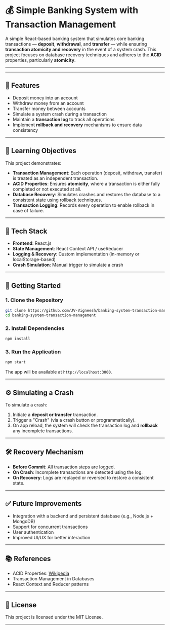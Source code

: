 
# 💰 Simple Banking System with Transaction Management

A simple React-based banking system that simulates core banking transactions — **deposit**, **withdrawal**, and **transfer** — while ensuring **transaction atomicity and recovery** in the event of a system crash. This project focuses on database recovery techniques and adheres to the **ACID** properties, particularly **atomicity**.

---



---

## 📌 Features

- Deposit money into an account
- Withdraw money from an account
- Transfer money between accounts
- Simulate a system crash during a transaction
- Maintain a **transaction log** to track all operations
- Implement **rollback and recovery** mechanisms to ensure data consistency

---

## 🎯 Learning Objectives

This project demonstrates:

- **Transaction Management**: Each operation (deposit, withdraw, transfer) is treated as an independent transaction.
- **ACID Properties**: Ensures **atomicity**, where a transaction is either fully completed or not executed at all.
- **Database Recovery**: Simulates crashes and restores the database to a consistent state using rollback techniques.
- **Transaction Logging**: Records every operation to enable rollback in case of failure.

---

## 🧰 Tech Stack

- **Frontend**: React.js
- **State Management**: React Context API / useReducer
- **Logging & Recovery**: Custom implementation (in-memory or localStorage-based)
- **Crash Simulation**: Manual trigger to simulate a crash

---

## 🚀 Getting Started

### 1. Clone the Repository

```bash
git clone https://github.com/JV-Vigneesh/banking-system-transaction-management.git
cd banking-system-transaction-management
````

### 2. Install Dependencies

```bash
npm install
```

### 3. Run the Application

```bash
npm start
```

The app will be available at `http://localhost:3000`.

---

## ⚙️ Simulating a Crash

To simulate a crash:

1. Initiate a **deposit or transfer** transaction.
2. Trigger a "Crash" (via a crash button or programmatically).
3. On app reload, the system will check the transaction log and **rollback** any incomplete transactions.

---

## 🛠️ Recovery Mechanism

* **Before Commit**: All transaction steps are logged.
* **On Crash**: Incomplete transactions are detected using the log.
* **On Recovery**: Logs are replayed or reversed to restore a consistent state.

---

## ✅ Future Improvements

* Integration with a backend and persistent database (e.g., Node.js + MongoDB)
* Support for concurrent transactions
* User authentication
* Improved UI/UX for better interaction

---

## 📚 References

* ACID Properties: [Wikipedia](https://en.wikipedia.org/wiki/ACID)
* Transaction Management in Databases
* React Context and Reducer patterns

---

## 📄 License

This project is licensed under the MIT License.

---
